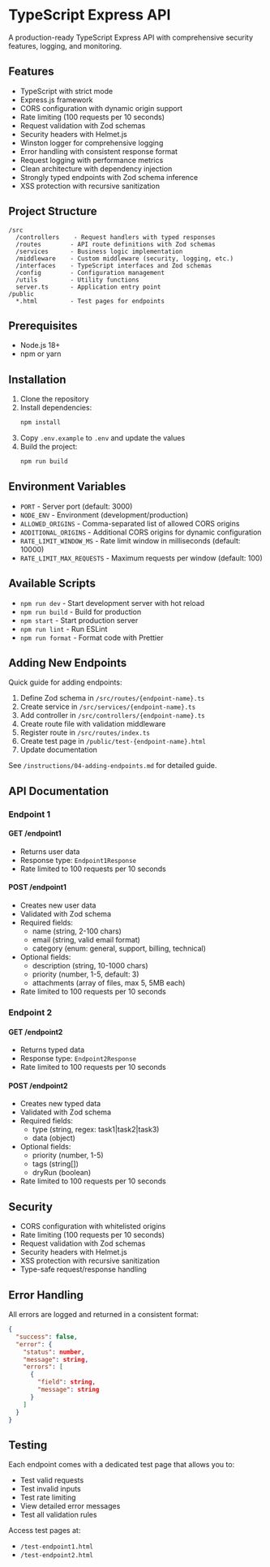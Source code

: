 # TypeScript Express API

A production-ready TypeScript Express API with comprehensive security features, logging, and monitoring.

## Features

- TypeScript with strict mode
- Express.js framework
- CORS configuration with dynamic origin support
- Rate limiting (100 requests per 10 seconds)
- Request validation with Zod schemas
- Security headers with Helmet.js
- Winston logger for comprehensive logging
- Error handling with consistent response format
- Request logging with performance metrics
- Clean architecture with dependency injection
- Strongly typed endpoints with Zod schema inference
- XSS protection with recursive sanitization

## Project Structure

```
/src
  /controllers    - Request handlers with typed responses
  /routes        - API route definitions with Zod schemas
  /services      - Business logic implementation
  /middleware    - Custom middleware (security, logging, etc.)
  /interfaces    - TypeScript interfaces and Zod schemas
  /config        - Configuration management
  /utils         - Utility functions
  server.ts      - Application entry point
/public
  *.html         - Test pages for endpoints
```

## Prerequisites

- Node.js 18+
- npm or yarn

## Installation

1. Clone the repository
2. Install dependencies:
   ```bash
   npm install
   ```
3. Copy `.env.example` to `.env` and update the values
4. Build the project:
   ```bash
   npm run build
   ```

## Environment Variables

- `PORT` - Server port (default: 3000)
- `NODE_ENV` - Environment (development/production)
- `ALLOWED_ORIGINS` - Comma-separated list of allowed CORS origins
- `ADDITIONAL_ORIGINS` - Additional CORS origins for dynamic configuration
- `RATE_LIMIT_WINDOW_MS` - Rate limit window in milliseconds (default: 10000)
- `RATE_LIMIT_MAX_REQUESTS` - Maximum requests per window (default: 100)

## Available Scripts

- `npm run dev` - Start development server with hot reload
- `npm run build` - Build for production
- `npm start` - Start production server
- `npm run lint` - Run ESLint
- `npm run format` - Format code with Prettier

## Adding New Endpoints

Quick guide for adding endpoints:

1. Define Zod schema in `/src/routes/{endpoint-name}.ts`
2. Create service in `/src/services/{endpoint-name}.ts`
3. Add controller in `/src/controllers/{endpoint-name}.ts`
4. Create route file with validation middleware
5. Register route in `/src/routes/index.ts`
6. Create test page in `/public/test-{endpoint-name}.html`
7. Update documentation

See `/instructions/04-adding-endpoints.md` for detailed guide.

## API Documentation

### Endpoint 1

#### GET /endpoint1
- Returns user data
- Response type: `Endpoint1Response`
- Rate limited to 100 requests per 10 seconds

#### POST /endpoint1
- Creates new user data
- Validated with Zod schema
- Required fields:
  - name (string, 2-100 chars)
  - email (string, valid email format)
  - category (enum: general, support, billing, technical)
- Optional fields:
  - description (string, 10-1000 chars)
  - priority (number, 1-5, default: 3)
  - attachments (array of files, max 5, 5MB each)
- Rate limited to 100 requests per 10 seconds

### Endpoint 2

#### GET /endpoint2
- Returns typed data
- Response type: `Endpoint2Response`
- Rate limited to 100 requests per 10 seconds

#### POST /endpoint2
- Creates new typed data
- Validated with Zod schema
- Required fields:
  - type (string, regex: task1|task2|task3)
  - data (object)
- Optional fields:
  - priority (number, 1-5)
  - tags (string[])
  - dryRun (boolean)
- Rate limited to 100 requests per 10 seconds

## Security

- CORS configuration with whitelisted origins
- Rate limiting (100 requests per 10 seconds)
- Request validation with Zod schemas
- Security headers with Helmet.js
- XSS protection with recursive sanitization
- Type-safe request/response handling

## Error Handling

All errors are logged and returned in a consistent format:

```json
{
  "success": false,
  "error": {
    "status": number,
    "message": string,
    "errors": [
      {
        "field": string,
        "message": string
      }
    ]
  }
}
```

## Testing

Each endpoint comes with a dedicated test page that allows you to:
- Test valid requests
- Test invalid inputs
- Test rate limiting
- View detailed error messages
- Test all validation rules

Access test pages at:
- `/test-endpoint1.html`
- `/test-endpoint2.html`